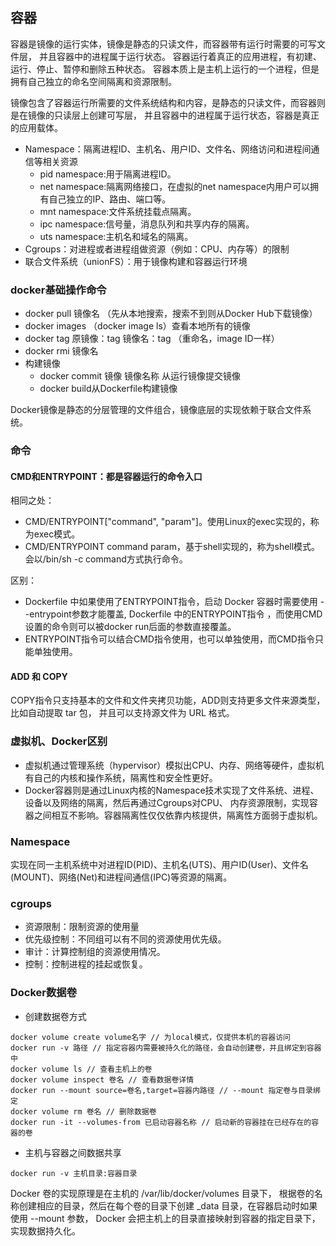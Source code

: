## 容器

容器是镜像的运行实体，镜像是静态的只读文件，而容器带有运行时需要的可写文件层，
并且容器中的进程属于运行状态。 容器运行着真正的应用进程，有初建、运行、停止、暂停和删除五种状态。
容器本质上是主机上运行的一个进程，但是拥有自己独立的命名空间隔离和资源限制。

镜像包含了容器运行所需要的文件系统结构和内容，是静态的只读文件，而容器则是在镜像的只读层上创建可写层，
并且容器中的进程属于运行状态，容器是真正的应用载体。

* Namespace：隔离进程ID、主机名、用户ID、文件名、网络访问和进程间通信等相关资源
    - pid namespace:用于隔离进程ID。
    - net namespace:隔离网络接口，在虚拟的net namespace内用户可以拥有自己独立的IP、路由、端口等。
    - mnt namespace:文件系统挂载点隔离。
    - ipc namespace:信号量，消息队列和共享内存的隔离。
    - uts namespace:主机名和域名的隔离。
* Cgroups：对进程或者进程组做资源（例如：CPU、内存等）的限制
* 联合文件系统（unionFS）：用于镜像构建和容器运行环境

### docker基础操作命令

* docker pull 镜像名 （先从本地搜索，搜索不到则从Docker Hub下载镜像）
* docker images （docker image ls）查看本地所有的镜像
* docker tag 原镜像：tag 镜像名：tag （重命名，image ID一样）
* docker rmi 镜像名
* 构建镜像
    - docker commit 镜像 镜像名称 从运行镜像提交镜像
    - docker build从Dockerfile构建镜像

Docker镜像是静态的分层管理的文件组合，镜像底层的实现依赖于联合文件系统。

### 命令

#### CMD和ENTRYPOINT：都是容器运行的命令入口

相同之处：

- CMD/ENTRYPOINT["command", "param"]。使用Linux的exec实现的，称为exec模式。
- CMD/ENTRYPOINT command param，基于shell实现的，称为shell模式。会以/bin/sh -c command方式执行命令。

区别：

- Dockerfile 中如果使用了ENTRYPOINT指令，启动 Docker 容器时需要使用 --entrypoint参数才能覆盖,
  Dockerfile 中的ENTRYPOINT指令 ，而使用CMD设置的命令则可以被docker run后面的参数直接覆盖。
- ENTRYPOINT指令可以结合CMD指令使用，也可以单独使用，而CMD指令只能单独使用。

#### ADD 和 COPY

COPY指令只支持基本的文件和文件夹拷贝功能，ADD则支持更多文件来源类型，比如自动提取 tar 包，
并且可以支持源文件为 URL 格式。

### 虚拟机、Docker区别

- 虚拟机通过管理系统（hypervisor）模拟出CPU、内存、网络等硬件，虚拟机有自己的内核和操作系统，隔离性和安全性更好。
- Docker容器则是通过Linux内核的Namespace技术实现了文件系统、进程、设备以及网络的隔离，然后再通过Cgroups对CPU、
  内存资源限制，实现容器之间相互不影响。容器隔离性仅仅依靠内核提供，隔离性方面弱于虚拟机。

### Namespace

实现在同一主机系统中对进程ID(PID)、主机名(UTS)、用户ID(User)、文件名(MOUNT)、网络(Net)和进程间通信(IPC)等资源的隔离。

### cgroups

- 资源限制：限制资源的使用量
- 优先级控制：不同组可以有不同的资源使用优先级。
- 审计：计算控制组的资源使用情况。
- 控制：控制进程的挂起或恢复。

### Docker数据卷

- 创建数据卷方式

```
docker volume create volume名字 // 为local模式，仅提供本机的容器访问
docker run -v 路径 // 指定容器内需要被持久化的路径，会自动创建卷，并且绑定到容器中
docker volume ls // 查看主机上的卷
docker volume inspect 卷名 // 查看数据卷详情
docker run --mount source=卷名,target=容器内路径 // --mount 指定卷与目录绑定
docker volume rm 卷名 // 删除数据卷
docker run -it --volumes-from 已启动容器名称 // 启动新的容器挂在已经存在的容器的卷
```

- 主机与容器之间数据共享

```
docker run -v 主机目录:容器目录
```

Docker 卷的实现原理是在主机的 /var/lib/docker/volumes 目录下，
根据卷的名称创建相应的目录，然后在每个卷的目录下创建 _data 目录，在容器启动时如果使用 --mount 参数，
Docker 会把主机上的目录直接映射到容器的指定目录下，实现数据持久化。